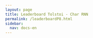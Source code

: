 ```yaml
---
layout: page
title: Leaderboard Tolstoi - Char RNN
permalink: /leaderboardP8.html
sidebar:
  nav: docs-en
---
```


<script>
window.onload = function () {

  var chart1 = new CanvasJS.Chart("P8_Train_Loss", {
    zoomEnabled: true,
    theme:"light2",
  	animationEnabled: true,
  	title:{
  		text: "Train Loss Tolstoi Char RNN"
  	},
  	axisY :{
  		includeZero: false,
  		title: "Loss"
  	},
    axisX: {
  		title: "Epoch"
  	},
  	toolTip: {
  		shared: "true"
  	},
  	legend:{
  		cursor:"pointer",
  		itemclick : toggleDataSeries1
  	},
  	data: [{
  		type: "spline",
  		visible: true,
  		showInLegend: true,
  		name: "SGD",
  		dataPoints: [
        { y: 4.427001641789122  },
{ y: 2.170679503627942  },
{ y: 1.8649790229409509  },
{ y: 1.6977922285458686  },
{ y: 1.5964210190727381  },
{ y: 1.531766290744526  },
{ y: 1.488967798166868  },
{ y: 1.4540674790697234  },
{ y: 1.4273527085724058  },
{ y: 1.4076095051514474  },
{ y: 1.3893233276668349  },
{ y: 1.3739855776106913  },
{ y: 1.3623310222808251  },
{ y: 1.3506313676126835  },
{ y: 1.3417046544540443  },
{ y: 1.3304577037592256  },
{ y: 1.3234430074691774  },
{ y: 1.3168794109832727  },
{ y: 1.3143135257771141  },
{ y: 1.3049206802833593  },
{ y: 1.3018031306015818  },
{ y: 1.2963220050688566  },
{ y: 1.2913902832446484  },
{ y: 1.2845779094855752  },
{ y: 1.2814508203456276  },
{ y: 1.277886931953248  },
{ y: 1.2732768896778235  },
{ y: 1.2714214917461266  },
{ y: 1.267228999559959  },
{ y: 1.2679213799129834  },
{ y: 1.263267420399132  },
{ y: 1.2594063456434954  },
{ y: 1.2552012604617615  },
{ y: 1.2527830873722094  },
{ y: 1.2526635078836286  },
{ y: 1.2507444978330695  },
{ y: 1.2456674350962114  },
{ y: 1.2424410530710905  },
{ y: 1.2434523406097195  },
{ y: 1.2386263627755014  },
{ y: 1.2396427610502287  },
{ y: 1.2349195582786816  },
{ y: 1.2346289911338588  },
{ y: 1.231572229257611  },
{ y: 1.2335459193088223  },
{ y: 1.2322948931506943  },
{ y: 1.2264861239542801  },
{ y: 1.2254445653897155  },
{ y: 1.2252812930499537  },
{ y: 1.2229743818575116  },
{ y: 1.2199577053311912  },
{ y: 1.2222375237314322  },
{ y: 1.2193119855816854  },
{ y: 1.2193309295348573  },
{ y: 1.216006028766267  },
{ y: 1.2173051553479792  },
{ y: 1.2140454024447207  },
{ y: 1.21388487824983  },
{ y: 1.214990500719353  },
{ y: 1.2131954107330176  },
{ y: 1.2138965705935465  },
{ y: 1.2085441495242872  },
{ y: 1.2097103708326533  },
{ y: 1.2082750927090076  },
{ y: 1.2086960991489828  },
{ y: 1.20682495833584  },
{ y: 1.2057198915869427  },
{ y: 1.2040076731951042  },
{ y: 1.2051029155014805  },
{ y: 1.2034493979426664  },
{ y: 1.201616995813744  },
{ y: 1.2003066039085388  },
{ y: 1.1999698065912896  },
{ y: 1.196825432378139  },
{ y: 1.1998067056847532  },
{ y: 1.2001516397946188  },
{ y: 1.1974908606287396  },
{ y: 1.1977222475024503  },
{ y: 1.1971748529438768  },
{ y: 1.1978068972888745  },
{ y: 1.1949788427581058  },
{ y: 1.1924151565811854  },
{ y: 1.1932887625123896  },
{ y: 1.1938891947896857  },
{ y: 1.1920108797675686  },
{ y: 1.1907134767810692  },
{ y: 1.1912596397308644  },
{ y: 1.1902950733015982  },
{ y: 1.1900305129808673  },
{ y: 1.19166134468106  },
{ y: 1.1892091487012981  },
{ y: 1.1873831213262092  },
{ y: 1.1872208122431376  },
{ y: 1.188060131209889  },
{ y: 1.1822103899175471  },
{ y: 1.185222201324536  },
{ y: 1.1845208515961203  },
{ y: 1.184483536875419  },
{ y: 1.1847851626724715  },
{ y: 1.1821889061448676  },
{ y: 1.1838466579720166  },
{ y: 1.183183168098687  },
{ y: 1.1818766752498573  },
{ y: 1.183337833744487  },
{ y: 1.1846121462566428  },
{ y: 1.1801169732312835  },
{ y: 1.179019374128734  },
{ y: 1.1789558768956856  },
{ y: 1.178485010217822  },
{ y: 1.1790342088635457  },
{ y: 1.1777748653877294  },
{ y: 1.1762090863337356  },
{ y: 1.1775158437473352  },
{ y: 1.1771105330184315  },
{ y: 1.1741025023711356  },
{ y: 1.1747107095125189  },
{ y: 1.1743873167266117  },
{ y: 1.172981472038196  },
{ y: 1.1738465545051977  },
{ y: 1.1740521851338839  },
{ y: 1.1721424029774643  },
{ y: 1.1737696981430052  },
{ y: 1.1730594637975738  },
{ y: 1.171087226582486  },
{ y: 1.1708242275726284  },
{ y: 1.1723552455400168  },
{ y: 1.1725779916567094  },
{ y: 1.1727334113326369  },
{ y: 1.170982946037676  },
{ y: 1.1696191392903121  },
{ y: 1.1706694853134703  },
{ y: 1.1704203830267255  },
{ y: 1.1707625746156611  },
{ y: 1.1685916436574109  },
{ y: 1.167953492750962  },
{ y: 1.1683830685820875  },
{ y: 1.1679675085921037  },
{ y: 1.1659099452233201  },
{ y: 1.1671133129904716  },
{ y: 1.166634573810979  },
{ y: 1.1680954351265465  },
{ y: 1.165242681834116  },
{ y: 1.1649654616123182  },
{ y: 1.163830643647025  },
{ y: 1.1672799066379311  },
{ y: 1.1632772980124186  },
{ y: 1.1673112052137204  },
{ y: 1.1629738871446638  },
{ y: 1.1616180328547099  },
{ y: 1.1642027137724407  },
{ y: 1.1634253406866886  },
{ y: 1.1669442405084671  },
{ y: 1.1639204598842054  },
{ y: 1.1640015495793101  },
{ y: 1.1642480506280963  },
{ y: 1.1635165404703058  },
{ y: 1.1620335545266074  },
{ y: 1.1652364753079756  },
{ y: 1.1643542877795023  },
{ y: 1.1626631731964183  },
{ y: 1.1608497456728555  },
{ y: 1.1641730501320944  },
{ y: 1.160281026523079  },
{ y: 1.1609656885137967  },
{ y: 1.1610532366944273  },
{ y: 1.1596807088464072  },
{ y: 1.159307154913268  },
{ y: 1.1640607631263549  },
{ y: 1.1592419149430744  },
{ y: 1.1594014711813492  },
{ y: 1.1631271202826619  },
{ y: 1.157808272211175  },
{ y: 1.1593099560463829  },
{ y: 1.1597340554027469  },
{ y: 1.1590397187397241  },
{ y: 1.1575210819974469  },
{ y: 1.1608517815964075  },
{ y: 1.159216115942412  },
{ y: 1.1595435363710211  },
{ y: 1.157769466256411  },
{ y: 1.1541874563522885  },
{ y: 1.158165735103297  },
{ y: 1.157906210422516  },
{ y: 1.1558584245084005  },
{ y: 1.1559047592655893  },
{ y: 1.1548332107352297  },
{ y: 1.1535176115857357  },
{ y: 1.154400412773972  },
{ y: 1.1523499548948553  },
{ y: 1.1567329477237172  },
{ y: 1.1537552443645789  },
{ y: 1.153641995379799  },
{ y: 1.153628687573392  },
{ y: 1.1527797474131058  },
{ y: 1.154721881134088  },
{ y: 1.1550317804893238  },
{ y: 1.1523802854683982  },
{ y: 1.1538217704718192  },
{ y: 1.1551207198024367  },
{ y: 1.1514386298325643  },
{ y: 1.1516819598115802  },
  		]
  	},
  	{
  		type: "spline",
  		showInLegend: true,
  		visible: true,
  		name: "Momentum",
  		dataPoints: [
        { y: 4.427001641789121  },
  { y: 2.3415474070088145  },
  { y: 1.9570169507829767  },
  { y: 1.7831629047667579  },
  { y: 1.6819964047139913  },
  { y: 1.61677932497417  },
  { y: 1.5691570436441158  },
  { y: 1.5328511069037698  },
  { y: 1.5029680029170938  },
  { y: 1.479457111951837  },
  { y: 1.459322687621322  },
  { y: 1.4425737687161093  },
  { y: 1.4279904978697382  },
  { y: 1.414523750800265  },
  { y: 1.4032841687567497  },
  { y: 1.3935867124311092  },
  { y: 1.3846925289893266  },
  { y: 1.3766707545490358  },
  { y: 1.368996920015253  },
  { y: 1.3621687107337146  },
  { y: 1.356685449381194  },
  { y: 1.3505900186899178  },
  { y: 1.3454864923805712  },
  { y: 1.3400485464602567  },
  { y: 1.335272486848694  },
  { y: 1.3311296932434922  },
  { y: 1.327251832371123  },
  { y: 1.3232664577698594  },
  { y: 1.3192131085372998  },
  { y: 1.3159075628057049  },
  { y: 1.312937815257807  },
  { y: 1.3091323097698995  },
  { y: 1.3064458249288313  },
  { y: 1.3037575453320187  },
  { y: 1.301867352843855  },
  { y: 1.298250383680517  },
  { y: 1.2963215766454996  },
  { y: 1.2934522572887  },
  { y: 1.2919167841792676  },
  { y: 1.2900022561013986  },
  { y: 1.2870632166839673  },
  { y: 1.2849810783714768  },
  { y: 1.2829564959124515  },
  { y: 1.2814825082167485  },
  { y: 1.2792700528642205  },
  { y: 1.2773981642266778  },
  { y: 1.2764226704465147  },
  { y: 1.2737500492807778  },
  { y: 1.2725849401209344  },
  { y: 1.2704494596668408  },
  { y: 1.270062436144888  },
  { y: 1.2677132559507087  },
  { y: 1.2663398961587384  },
  { y: 1.2648470886244159  },
  { y: 1.2638452893581118  },
  { y: 1.2618745715081978  },
  { y: 1.260546805390901  },
  { y: 1.259614942712647  },
  { y: 1.2586055558149893  },
  { y: 1.257333982549786  },
  { y: 1.2559336541257977  },
  { y: 1.2547985817028575  },
  { y: 1.2537098970937957  },
  { y: 1.2525034063398552  },
  { y: 1.2515895351040307  },
  { y: 1.2499483553644573  },
  { y: 1.2498191339547557  },
  { y: 1.2485419850486317  },
  { y: 1.2479716048742595  },
  { y: 1.2470617435879683  },
  { y: 1.2462431218293293  },
  { y: 1.2451235139655155  },
  { y: 1.2441993400012479  },
  { y: 1.2437513261434563  },
  { y: 1.242561877275768  },
  { y: 1.2417063035919333  },
  { y: 1.24094169915578  },
  { y: 1.2400103766952406  },
  { y: 1.2398154968964428  },
  { y: 1.2384349754552522  },
  { y: 1.2375083103134301  },
  { y: 1.236636832444862  },
  { y: 1.2359286731852297  },
  { y: 1.235449632617275  },
  { y: 1.23437845809608  },
  { y: 1.2338859172186782  },
  { y: 1.233258113838269  },
  { y: 1.2331059615121505  },
  { y: 1.2322538485823638  },
  { y: 1.2312812965452384  },
  { y: 1.2303966160482198  },
  { y: 1.2298840602276997  },
  { y: 1.2293404659015712  },
  { y: 1.2293689699720538  },
  { y: 1.228250965227921  },
  { y: 1.227817629615656  },
  { y: 1.2269784380374342  },
  { y: 1.2268275516797482  },
  { y: 1.2266660639543852  },
  { y: 1.2255478294386248  },
  { y: 1.2252185883248254  },
  { y: 1.2243927540619408  },
  { y: 1.2236839819068543  },
  { y: 1.2235275484728472  },
  { y: 1.222674399118104  },
  { y: 1.2226849986377517  },
  { y: 1.222146301657389  },
  { y: 1.221088762328956  },
  { y: 1.2210553789937326  },
  { y: 1.2202919140158657  },
  { y: 1.2200135884900982  },
  { y: 1.2194149298416939  },
  { y: 1.219131057559018  },
  { y: 1.2192579078218015  },
  { y: 1.2186827807335192  },
  { y: 1.21719031713796  },
  { y: 1.2170465013513152  },
  { y: 1.2165816741925108  },
  { y: 1.2167265436637915  },
  { y: 1.215593472736304  },
  { y: 1.2166983709951336  },
  { y: 1.215909690651597  },
  { y: 1.2148582860955783  },
  { y: 1.215082071660238  },
  { y: 1.2139526290186284  },
  { y: 1.2133361427863818  },
  { y: 1.2129119696001116  },
  { y: 1.2131796191753952  },
  { y: 1.2123363446847102  },
  { y: 1.2123178563277688  },
  { y: 1.2115219207471637  },
  { y: 1.2112708912625838  },
  { y: 1.210961514352041  },
  { y: 1.2106063946354333  },
  { y: 1.2104089394596775  },
  { y: 1.2100864868529106  },
  { y: 1.2097438561517087  },
  { y: 1.209004904881619  },
  { y: 1.2088562856906908  },
  { y: 1.2085113219553203  },
  { y: 1.208296690557562  },
  { y: 1.2079381653452606  },
  { y: 1.2074666883158343  },
  { y: 1.2071208992300992  },
  { y: 1.206889217835294  },
  { y: 1.2064981405358564  },
  { y: 1.2060998491122963  },
  { y: 1.2067290308943206  },
  { y: 1.2058767626844524  },
  { y: 1.205177361143833  },
  { y: 1.2051500016878667  },
  { y: 1.2049712230600238  },
  { y: 1.204610433498638  },
  { y: 1.2052102302934564  },
  { y: 1.2037275448826512  },
  { y: 1.2039842678485306  },
  { y: 1.203727879912089  },
  { y: 1.2031978546375295  },
  { y: 1.2031388273763883  },
  { y: 1.2031155964404203  },
  { y: 1.2029502650425195  },
  { y: 1.2020936501653572  },
  { y: 1.2017351873981896  },
  { y: 1.20142484277059  },
  { y: 1.2015387121342016  },
  { y: 1.201106974439758  },
  { y: 1.2014072811774659  },
  { y: 1.2007887965070005  },
  { y: 1.2000038343183161  },
  { y: 1.2002343828598279  },
  { y: 1.199931658318168  },
  { y: 1.2001463818093807  },
  { y: 1.1991987989279642  },
  { y: 1.1989242341757962  },
  { y: 1.1986619907132747  },
  { y: 1.1982877724706842  },
  { y: 1.1986808016767914  },
  { y: 1.198415187865353  },
  { y: 1.197705474105178  },
  { y: 1.1977387561296162  },
  { y: 1.1974843912147448  },
  { y: 1.1974154830093018  },
  { y: 1.1969962817287902  },
  { y: 1.1965936445505423  },
  { y: 1.196566387865532  },
  { y: 1.1969120515704725  },
  { y: 1.1959540590258877  },
  { y: 1.1964712163477995  },
  { y: 1.1954988187009639  },
  { y: 1.1958169129476592  },
  { y: 1.1964658554775291  },
  { y: 1.1952112528467864  },
  { y: 1.1947120933669608  },
  { y: 1.1947849032867468  },
  { y: 1.1949899971428102  },
  { y: 1.1943651796528028  },
  { y: 1.1941977224395606  },
  { y: 1.19415006667233  },
  { y: 1.1945261388988588  },
  { y: 1.1934700183320843  },
  { y: 1.1937950143061185  },
  		]
  	},
  	{
  		type: "spline",
  		showInLegend: true,
      visible: true,
  		name: "Adam",
  		dataPoints: [
        { y: 4.427001641789122  },
{ y: 1.7217890443071795  },
{ y: 1.5634727922466953  },
{ y: 1.4840615019045378  },
{ y: 1.439117316264285  },
{ y: 1.409410655213315  },
{ y: 1.3880022506394454  },
{ y: 1.3710051326318222  },
{ y: 1.3573154510493484  },
{ y: 1.3461650407257262  },
{ y: 1.337293553740214  },
{ y: 1.3293099029326552  },
{ y: 1.3209051774221172  },
{ y: 1.3154078775729858  },
{ y: 1.3088425956844714  },
{ y: 1.303594918490597  },
{ y: 1.2990125520149485  },
{ y: 1.2949054928943868  },
{ y: 1.2902118752789842  },
{ y: 1.286786609608591  },
{ y: 1.2831073402902156  },
{ y: 1.2801385835711465  },
{ y: 1.2772371507945812  },
{ y: 1.2749219325398715  },
{ y: 1.2722212229961414  },
{ y: 1.2697739954542313  },
{ y: 1.2679720918641706  },
{ y: 1.265762683888942  },
{ y: 1.263995739991585  },
{ y: 1.2615578351864973  },
{ y: 1.2599304128833935  },
{ y: 1.2587491874261336  },
{ y: 1.2561099032694072  },
{ y: 1.2548296065079536  },
{ y: 1.2538177980646563  },
{ y: 1.251772855366246  },
{ y: 1.2508921782479903  },
{ y: 1.2499565345476689  },
{ y: 1.2487852982242713  },
{ y: 1.247199338988254  },
{ y: 1.2457671872280431  },
{ y: 1.2447936537505335  },
{ y: 1.2436479643999674  },
{ y: 1.2427800064794186  },
{ y: 1.2414212782759415  },
{ y: 1.2406270648303785  },
{ y: 1.2395845089574753  },
{ y: 1.2380979112232702  },
{ y: 1.2382429127031533  },
{ y: 1.2367708930216337  },
{ y: 1.236268898014817  },
{ y: 1.2354580789890017  },
{ y: 1.2341183303189618  },
{ y: 1.2333307816423298  },
{ y: 1.2323929790674784  },
{ y: 1.2320114091480747  },
{ y: 1.231880394693767  },
{ y: 1.2307892246223524  },
{ y: 1.2299662224299601  },
{ y: 1.2300082258402445  },
{ y: 1.2285076719379882  },
{ y: 1.2284825741503227  },
{ y: 1.2275651685358806  },
{ y: 1.2280647570322576  },
{ y: 1.2264308112089712  },
{ y: 1.226481004822197  },
{ y: 1.2252384225831647  },
{ y: 1.2247317627856604  },
{ y: 1.2244574099294305  },
{ y: 1.2237744216029152  },
{ y: 1.2234171350150587  },
{ y: 1.2233877627701282  },
{ y: 1.2227712877743553  },
{ y: 1.2217600061904874  },
{ y: 1.221449376863726  },
{ y: 1.2208961918251364  },
{ y: 1.2204523950330377  },
{ y: 1.220254888306394  },
{ y: 1.2200345954484346  },
{ y: 1.2194065707608273  },
{ y: 1.2189622337966444  },
{ y: 1.2186285882475274  },
{ y: 1.2190791214367989  },
{ y: 1.217893398252971  },
{ y: 1.2172626044419395  },
{ y: 1.2181781433529832  },
{ y: 1.2165155216267232  },
{ y: 1.2163757310187417  },
{ y: 1.2157999275517806  },
{ y: 1.2160592142474707  },
{ y: 1.2156581126788015  },
{ y: 1.2148672789363768  },
{ y: 1.2143509619429922  },
{ y: 1.2141421085909794  },
{ y: 1.2140500846890172  },
{ y: 1.2137877969080182  },
{ y: 1.2139247920524563  },
{ y: 1.2131112369509975  },
{ y: 1.212916545286133  },
{ y: 1.212473418301943  },
{ y: 1.2127461037567357  },
{ y: 1.2120568201758644  },
{ y: 1.2118127666477951  },
{ y: 1.2117223716922925  },
{ y: 1.211290226256448  },
{ y: 1.2111787202369653  },
{ y: 1.2106151820598037  },
{ y: 1.2108732688141781  },
{ y: 1.2101412456914  },
{ y: 1.2098087514758682  },
{ y: 1.2097216360420702  },
{ y: 1.2092370912218777  },
{ y: 1.2091083003231213  },
{ y: 1.2096843709557823  },
{ y: 1.2089311141260501  },
{ y: 1.2088016633325789  },
{ y: 1.2086261151852218  },
{ y: 1.2085951003731723  },
{ y: 1.2076017408279711  },
{ y: 1.2081004379126443  },
{ y: 1.207358415537474  },
{ y: 1.2072759159786277  },
{ y: 1.2070570429888638  },
{ y: 1.2062406703844026  },
{ y: 1.2066198668981853  },
{ y: 1.2068837156592374  },
{ y: 1.2062058048499256  },
{ y: 1.205390657283473  },
{ y: 1.2058821914070532  },
{ y: 1.2058093361192914  },
{ y: 1.2056974779818046  },
{ y: 1.2050906453862713  },
{ y: 1.2056178343809392  },
{ y: 1.2050174943339882  },
{ y: 1.2055896904594021  },
{ y: 1.2043869655896602  },
{ y: 1.2050451640307047  },
{ y: 1.2041805385060287  },
{ y: 1.2048425898141268  },
{ y: 1.2040973660592258  },
{ y: 1.2039290582392206  },
{ y: 1.2037115338316375  },
{ y: 1.2038306063328061  },
{ y: 1.2039898957019788  },
{ y: 1.2038303280789315  },
{ y: 1.2035704274040657  },
{ y: 1.2030066736691307  },
{ y: 1.2027849565282394  },
{ y: 1.2034880232468745  },
{ y: 1.2027390454716662  },
{ y: 1.2028150209285424  },
{ y: 1.2022877701846038  },
{ y: 1.203336402833747  },
{ y: 1.2019442607683428  },
{ y: 1.201825271063444  },
{ y: 1.2013066706132662  },
{ y: 1.2017788027462206  },
{ y: 1.201274824336385  },
{ y: 1.2005967124341208  },
{ y: 1.2015836839014264  },
{ y: 1.201962884236751  },
{ y: 1.2008296490628185  },
{ y: 1.2007233490441975  },
{ y: 1.200389129282755  },
{ y: 1.200249286336762  },
{ y: 1.1998113680684395  },
{ y: 1.200576466852398  },
{ y: 1.2003095374609294  },
{ y: 1.2005093839978487  },
{ y: 1.1994720858706243  },
{ y: 1.1993789086501565  },
{ y: 1.1990299558867679  },
{ y: 1.1990331639741598  },
{ y: 1.1998291939525512  },
{ y: 1.1990845270704427  },
{ y: 1.19897085503528  },
{ y: 1.1988427578775505  },
{ y: 1.1987639981936042  },
{ y: 1.1991597906482276  },
{ y: 1.1982801198274893  },
{ y: 1.1983916129792136  },
{ y: 1.1985700538397974  },
{ y: 1.1983832418975648  },
{ y: 1.1978053799998818  },
{ y: 1.1980556066298598  },
{ y: 1.1977712237549742  },
{ y: 1.1981100170235885  },
{ y: 1.198139973200109  },
{ y: 1.1977670403758875  },
{ y: 1.197478155142953  },
{ y: 1.197481158544002  },
{ y: 1.1973331929508009  },
{ y: 1.197176095458309  },
{ y: 1.1968942927515678  },
{ y: 1.197003208210594  },
{ y: 1.1968214964866637  },
{ y: 1.1966525640099812  },
{ y: 1.1971145324843921  },
{ y: 1.1968174299440886  },
{ y: 1.1968155155227516  },
{ y: 1.1974357588781692  },
  		]
  	},
  	// {
  	// 	type: "rangeArea",
  	// 	showInLegend: false,
  	// 	visible: true,
  	// 	name: "MomentumCI",
    //   markerSize: 0,
  	// 	lineThickness: 0,
    //   toolTipContent: null,
  	// 	dataPoints: [
  	// 		{ y: [3.96, 3.76] },
  	// 		{ y: [3.86, 3.76] },
    //     { y: [3.96, 3.76] },
    //     { y: [3.96, 3.76] },
    //     { y: [3.96, 3.76] },
    //     { y: [3.96, 3.76] },
    //     { y: [3.96, 3.76] },
    //     { y: [3.96, 3.76] },
    //     { y: [3.96, 3.76] },
    //     { y: [3.96, 3.76] }
  	// 	]
  	// },
    ]
  });
  chart1.render();

  function toggleDataSeries1(e) {
  	if (typeof(e.dataSeries.visible) === "undefined" || e.dataSeries.visible ){
  		e.dataSeries.visible = false;
      // if (e.dataSeriesIndex == 1){e.chart.options.data[0].visible=false}; # To hide multiple charts
  	} else {
  		e.dataSeries.visible = true;
  	}
  	chart1.render();
  }

var chart2 = new CanvasJS.Chart("P8_Test_Loss", {
  zoomEnabled: true,
  theme:"light2",
	animationEnabled: true,
	title:{
		text: "Test Loss Tolstoi Char RNN"
	},
	axisY :{
		includeZero: false,
		title: "Loss"
	},
  axisX: {
		title: "Epoch"
	},
	toolTip: {
		shared: "true"
	},
	legend:{
		cursor:"pointer",
		itemclick : toggleDataSeries2
	},
	data: [{
		type: "spline",
		visible: true,
		showInLegend: true,
		name: "SGD",
		dataPoints: [
      { y: 4.427098354251905  },
{ y: 2.1684617099177337  },
{ y: 1.876725757213388  },
{ y: 1.7169292385550754  },
{ y: 1.6221734762191773  },
{ y: 1.5630006639436744  },
{ y: 1.52433988134523  },
{ y: 1.492556880168988  },
{ y: 1.4683126318043673  },
{ y: 1.4505181018420106  },
{ y: 1.434096841656842  },
{ y: 1.41984271487057  },
{ y: 1.4096191418581996  },
{ y: 1.3986629683852654  },
{ y: 1.3909706527702652  },
{ y: 1.3805891802484507  },
{ y: 1.3743908868895636  },
{ y: 1.368560712227876  },
{ y: 1.3664963592971422  },
{ y: 1.3578848921019455  },
{ y: 1.3558444997359964  },
{ y: 1.350717984625206  },
{ y: 1.3463096173787026  },
{ y: 1.3401101159410003  },
{ y: 1.3376881025760112  },
{ y: 1.3344027676344834  },
{ y: 1.3303739204260583  },
{ y: 1.3290450198440258  },
{ y: 1.325342290291841  },
{ y: 1.3260909234883687  },
{ y: 1.3221746043227185  },
{ y: 1.318746945547418  },
{ y: 1.3149021820547024  },
{ y: 1.3128839144304796  },
{ y: 1.313340328296939  },
{ y: 1.3115391899799476  },
{ y: 1.306552394733575  },
{ y: 1.3039034333265604  },
{ y: 1.3052077838744243  },
{ y: 1.300543715031211  },
{ y: 1.3018694245952298  },
{ y: 1.2977492409190914  },
{ y: 1.2976320654039637  },
{ y: 1.2951391313724592  },
{ y: 1.2971559350974715  },
{ y: 1.295971339233077  },
{ y: 1.2903137107461804  },
{ y: 1.289650191201104  },
{ y: 1.289679425201197  },
{ y: 1.287674552407758  },
{ y: 1.2847487661573624  },
{ y: 1.2875227826765214  },
{ y: 1.2846842162910548  },
{ y: 1.2849319703277502  },
{ y: 1.2817646558257354  },
{ y: 1.283090497890195  },
{ y: 1.2802311127213226  },
{ y: 1.280226572628679  },
{ y: 1.2811238759778925  },
{ y: 1.2797074739503678  },
{ y: 1.2808444367057976  },
{ y: 1.2754112873040855  },
{ y: 1.2766520517539246  },
{ y: 1.2755710905082382  },
{ y: 1.2763249600527387  },
{ y: 1.2746435002805627  },
{ y: 1.2733578127006004  },
{ y: 1.2721390631463791  },
{ y: 1.2729900901344997  },
{ y: 1.2717239747102234  },
{ y: 1.270013735349151  },
{ y: 1.2689048498069646  },
{ y: 1.2686021618916157  },
{ y: 1.2659116065821885  },
{ y: 1.2685753074642343  },
{ y: 1.269002828333113  },
{ y: 1.2664520861088544  },
{ y: 1.2668643969228897  },
{ y: 1.2666525265722897  },
{ y: 1.26758809994007  },
{ y: 1.2647061098124333  },
{ y: 1.262592268583875  },
{ y: 1.2635349481955342  },
{ y: 1.2638331439759996  },
{ y: 1.2620752486232596  },
{ y: 1.2614067499208266  },
{ y: 1.261656782133826  },
{ y: 1.2612246622070957  },
{ y: 1.260744017202735  },
{ y: 1.2625088711808012  },
{ y: 1.2601139792080585  },
{ y: 1.2585096247808232  },
{ y: 1.258503113943955  },
{ y: 1.2590238978579584  },
{ y: 1.2536274384721486  },
{ y: 1.2567871280100154  },
{ y: 1.256151545595849  },
{ y: 1.2562619704396334  },
{ y: 1.2565282351212483  },
{ y: 1.25386692367751  },
{ y: 1.2557236725343144  },
{ y: 1.2551743382238336  },
{ y: 1.2541077244784185  },
{ y: 1.2555467527488182  },
{ y: 1.2566226577393396  },
{ y: 1.2525773963708988  },
{ y: 1.2517593774302254  },
{ y: 1.2512300543858175  },
{ y: 1.2510239110139136  },
{ y: 1.2519347191313674  },
{ y: 1.2507171311597716  },
{ y: 1.2492070925646814  },
{ y: 1.2505258417677605  },
{ y: 1.2502846824255027  },
{ y: 1.2474778738058387  },
{ y: 1.2480539846694332  },
{ y: 1.2477633973647808  },
{ y: 1.2461022060492943  },
{ y: 1.2475891831734172  },
{ y: 1.2476243896959387  },
{ y: 1.2459407669374312  },
{ y: 1.2478006728307498  },
{ y: 1.2469023039514533  },
{ y: 1.2451314279402808  },
{ y: 1.2451213549380102  },
{ y: 1.2466720571919876  },
{ y: 1.2471737385252883  },
{ y: 1.2473714379515228  },
{ y: 1.2453568957317835  },
{ y: 1.2443615318714887  },
{ y: 1.2451400155308603  },
{ y: 1.2449706334720627  },
{ y: 1.245501039539717  },
{ y: 1.2435215723468882  },
{ y: 1.2430961017407678  },
{ y: 1.2434282233888616  },
{ y: 1.243183771175443  },
{ y: 1.2409733759032355  },
{ y: 1.2426210724987747  },
{ y: 1.2418656064632752  },
{ y: 1.2439556266156195  },
{ y: 1.241091930409501  },
{ y: 1.2408183968386888  },
{ y: 1.2396726137376834  },
{ y: 1.2434171150013862  },
{ y: 1.2393634020140343  },
{ y: 1.2433387785122314  },
{ y: 1.2388578162339452  },
{ y: 1.237655243791383  },
{ y: 1.2398605816665735  },
{ y: 1.2395922347046864  },
{ y: 1.2433366759983513  },
{ y: 1.2400699029023619  },
{ y: 1.240049177842122  },
{ y: 1.2404641867140702  },
{ y: 1.2400204996039583  },
{ y: 1.2385845895471244  },
{ y: 1.2414992287697921  },
{ y: 1.2408343929440584  },
{ y: 1.2391899186989357  },
{ y: 1.2375949516150229  },
{ y: 1.241212337409856  },
{ y: 1.2370455692554345  },
{ y: 1.2375431786095041  },
{ y: 1.2377228222130818  },
{ y: 1.2366410092832485  },
{ y: 1.2363212297702657  },
{ y: 1.241369059076711  },
{ y: 1.2364068071960945  },
{ y: 1.2365964156457747  },
{ y: 1.2400493898154221  },
{ y: 1.235037069165387  },
{ y: 1.2363506389303685  },
{ y: 1.2369321636769963  },
{ y: 1.236468151108972  },
{ y: 1.2347289651289752  },
{ y: 1.2380271173071589  },
{ y: 1.23624282088773  },
{ y: 1.2370483698516057  },
{ y: 1.235007717828641  },
{ y: 1.2318188587367762  },
{ y: 1.2359719775645668  },
{ y: 1.235782967993126  },
{ y: 1.233636189831628  },
{ y: 1.233857019833678  },
{ y: 1.2327668656334567  },
{ y: 1.2313615793012567  },
{ y: 1.2325023571650187  },
{ y: 1.230322271151561  },
{ y: 1.234773062928883  },
{ y: 1.2316176602666862  },
{ y: 1.2315883036774236  },
{ y: 1.2318880336037996  },
{ y: 1.2309547948197843  },
{ y: 1.232687778354148  },
{ y: 1.2333553546689937  },
{ y: 1.230504724531795  },
{ y: 1.2317875970369099  },
{ y: 1.2333282800469818  },
{ y: 1.229852212754246  },
{ y: 1.2300930603710627  },
		]
	},
	{
		type: "spline",
		showInLegend: true,
		visible: true,
		name: "Momentum",
		dataPoints: [
      { y: 4.427098354251905  },
{ y: 2.3336029242738454  },
{ y: 1.9591297262473126  },
{ y: 1.7928260826973166  },
{ y: 1.6969777812902955  },
{ y: 1.6357018098520595  },
{ y: 1.5918172498315688  },
{ y: 1.5584787654237273  },
{ y: 1.5310783973598847  },
{ y: 1.5094818911789938  },
{ y: 1.4911447113044418  },
{ y: 1.4760494854258395  },
{ y: 1.4630005828722226  },
{ y: 1.4510630525391677  },
{ y: 1.4410917672617685  },
{ y: 1.4326443560278737  },
{ y: 1.424770674577618  },
{ y: 1.4177699846782903  },
{ y: 1.4108174896788326  },
{ y: 1.4047836666362954  },
{ y: 1.3998263816267138  },
{ y: 1.3946344926896224  },
{ y: 1.390123676294568  },
{ y: 1.3853329858560675  },
{ y: 1.3810466546208464  },
{ y: 1.377529143876043  },
{ y: 1.3738497880683547  },
{ y: 1.370693831379843  },
{ y: 1.3673110492841494  },
{ y: 1.364489208099029  },
{ y: 1.36163942270352  },
{ y: 1.3584861589117527  },
{ y: 1.3559200913056562  },
{ y: 1.3537809447767177  },
{ y: 1.3523506611243061  },
{ y: 1.3489546412252373  },
{ y: 1.3473080011163179  },
{ y: 1.3447412388078097  },
{ y: 1.3436946227632722  },
{ y: 1.3421299070234045  },
{ y: 1.3394480416144448  },
{ y: 1.3378619665387033  },
{ y: 1.336240138587367  },
{ y: 1.3351244901788646  },
{ y: 1.332931878283563  },
{ y: 1.3314878798079215  },
{ y: 1.3307072867378877  },
{ y: 1.328366766030761  },
{ y: 1.3274771799072909  },
{ y: 1.3251520967118127  },
{ y: 1.3252626253270556  },
{ y: 1.3231112487928165  },
{ y: 1.3220374628045095  },
{ y: 1.3206658321778892  },
{ y: 1.31998714930253  },
{ y: 1.318337174667709  },
{ y: 1.3173933082156712  },
{ y: 1.3165920879649018  },
{ y: 1.3155644217213451  },
{ y: 1.3149022760519122  },
{ y: 1.3132132404152004  },
{ y: 1.3126263644046712  },
{ y: 1.311435130729529  },
{ y: 1.3108336767017614  },
{ y: 1.3097651708628484  },
{ y: 1.3082698881854498  },
{ y: 1.3084596515158584  },
{ y: 1.3068735466149575  },
{ y: 1.3072532945665818  },
{ y: 1.306339760255996  },
{ y: 1.305693184370282  },
{ y: 1.3048302173157762  },
{ y: 1.3038179643766177  },
{ y: 1.3036581871610036  },
{ y: 1.302318509328411  },
{ y: 1.3018019187039345  },
{ y: 1.3015755227699135  },
{ y: 1.3005250770470191  },
{ y: 1.3006408775446516  },
{ y: 1.2990697443713632  },
{ y: 1.2978364320093643  },
{ y: 1.2975807565382158  },
{ y: 1.2972446450785202  },
{ y: 1.2967926058275947  },
{ y: 1.2956414376638858  },
{ y: 1.2954502705413264  },
{ y: 1.2948791514411284  },
{ y: 1.2950235785195656  },
{ y: 1.2944712149229087  },
{ y: 1.2933559436450974  },
{ y: 1.2927720894301988  },
{ y: 1.2918593582979105  },
{ y: 1.2917101410156921  },
{ y: 1.291889660933922  },
{ y: 1.2907062925598174  },
{ y: 1.2904132653926983  },
{ y: 1.2898107140913777  },
{ y: 1.2898590984472371  },
{ y: 1.2897452715256204  },
{ y: 1.2885017430188554  },
{ y: 1.2884061273487135  },
{ y: 1.287365579285384  },
{ y: 1.286684540816194  },
{ y: 1.2870634588701972  },
{ y: 1.2861168966896233  },
{ y: 1.286261509204733  },
{ y: 1.2857613857221788  },
{ y: 1.2851722456029548  },
{ y: 1.2849092661192594  },
{ y: 1.284355322017524  },
{ y: 1.2841553182437502  },
{ y: 1.2836461909429324  },
{ y: 1.2836469204489753  },
{ y: 1.2835492617325766  },
{ y: 1.2829262996085302  },
{ y: 1.2816733684119594  },
{ y: 1.28138064721535  },
{ y: 1.2810239742542135  },
{ y: 1.2815522685818288  },
{ y: 1.2802816553590852  },
{ y: 1.2815596073523334  },
{ y: 1.2801248514789274  },
{ y: 1.2798984261764876  },
{ y: 1.280333575024002  },
{ y: 1.2788295709310362  },
{ y: 1.2784532930659152  },
{ y: 1.277968732744341  },
{ y: 1.278361458248562  },
{ y: 1.2780443241313042  },
{ y: 1.2778595910218482  },
{ y: 1.2770704803338908  },
{ y: 1.276910405917186  },
{ y: 1.2766315990024144  },
{ y: 1.276371202386659  },
{ y: 1.2765292869217095  },
{ y: 1.2760909912229956  },
{ y: 1.275730348638191  },
{ y: 1.2751195937280912  },
{ y: 1.274493176087566  },
{ y: 1.2746834579098727  },
{ y: 1.2745996786716798  },
{ y: 1.2742824757692914  },
{ y: 1.2735752272879939  },
{ y: 1.2738622859976758  },
{ y: 1.2734332222134674  },
{ y: 1.272908393678994  },
{ y: 1.2727332372318283  },
{ y: 1.273328098894536  },
{ y: 1.2725647413867645  },
{ y: 1.2721736539826083  },
{ y: 1.2722949231721432  },
{ y: 1.271938722891826  },
{ y: 1.271301160507275  },
{ y: 1.2720974947757648  },
{ y: 1.27093533766224  },
{ y: 1.2710958722450723  },
{ y: 1.271183635311565  },
{ y: 1.2699507520116609  },
{ y: 1.2700664659569547  },
{ y: 1.2704583025983465  },
{ y: 1.2701605089779557  },
{ y: 1.2694845839478504  },
{ y: 1.268998963942473  },
{ y: 1.268647207930627  },
{ y: 1.2690877909861307  },
{ y: 1.2685582510356244  },
{ y: 1.269016021330238  },
{ y: 1.268259122453887  },
{ y: 1.2677361705294057  },
{ y: 1.267744894320024  },
{ y: 1.2679154792964686  },
{ y: 1.2680368461828122  },
{ y: 1.2671171908634375  },
{ y: 1.2668004769931809  },
{ y: 1.266539090072515  },
{ y: 1.2662182777320745  },
{ y: 1.2666027786174494  },
{ y: 1.2665406104248602  },
{ y: 1.2657867369523905  },
{ y: 1.2660799548086992  },
{ y: 1.2658003326120049  },
{ y: 1.265754482755259  },
{ y: 1.2653814064588582  },
{ y: 1.2649696770298984  },
{ y: 1.2648510611833743  },
{ y: 1.2653718075533023  },
{ y: 1.264235449568065  },
{ y: 1.2650978398049015  },
{ y: 1.2643326084732556  },
{ y: 1.2643753162745772  },
{ y: 1.264474922806824  },
{ y: 1.2636657843644592  },
{ y: 1.2631354240165358  },
{ y: 1.2634310961226392  },
{ y: 1.2635614602501821  },
{ y: 1.2631277902829692  },
{ y: 1.2628955803154986  },
{ y: 1.262869574877494  },
{ y: 1.2635970295160666  },
{ y: 1.2627473937140572  },
{ y: 1.2629481572300996  },
		]
	},
	{
		type: "spline",
		showInLegend: true,
    visible: true,
		name: "Adam",
		dataPoints: [
      { y: 4.427098354251905  },
  { y: 1.735911100394881  },
  { y: 1.5897718537356205  },
  { y: 1.5183020352860521  },
  { y: 1.4779634150508718  },
  { y: 1.4515421758209608  },
  { y: 1.4327441032362167  },
  { y: 1.4175118734553398  },
  { y: 1.4052907829997183  },
  { y: 1.3956978550815948  },
  { y: 1.3877755389359718  },
  { y: 1.3808268388112386  },
  { y: 1.3735975274181  },
  { y: 1.3685858647485345  },
  { y: 1.362272432298039  },
  { y: 1.358337154379293  },
  { y: 1.3541559812666357  },
  { y: 1.350721070044799  },
  { y: 1.3462820591597722  },
  { y: 1.3432703051987276  },
  { y: 1.3403074181399584  },
  { y: 1.337707324320329  },
  { y: 1.3352885435367452  },
  { y: 1.3333931634252554  },
  { y: 1.3304525548927628  },
  { y: 1.3286766102944296  },
  { y: 1.3270653553392695  },
  { y: 1.3257108737682475  },
  { y: 1.3241327234154916  },
  { y: 1.321279786555703  },
  { y: 1.3201804605937095  },
  { y: 1.3188702484200285  },
  { y: 1.3166527026001065  },
  { y: 1.31526970803966  },
  { y: 1.3148381005758527  },
  { y: 1.3130960124205813  },
  { y: 1.312094419486678  },
  { y: 1.311595400357155  },
  { y: 1.310058644722248  },
  { y: 1.3089170969309023  },
  { y: 1.3075835034308305  },
  { y: 1.3069083856896877  },
  { y: 1.3059968874372285  },
  { y: 1.3050302451597775  },
  { y: 1.3038572342916466  },
  { y: 1.303217526733647  },
  { y: 1.3023181473158327  },
  { y: 1.3006682408267052  },
  { y: 1.3015956429229387  },
  { y: 1.299767450217543  },
  { y: 1.299699406651245  },
  { y: 1.2989876877759152  },
  { y: 1.2974795556159768  },
  { y: 1.296590779704609  },
  { y: 1.2961629115758728  },
  { y: 1.295604593680736  },
  { y: 1.2958779200283506  },
  { y: 1.2949011198862301  },
  { y: 1.2943346009857353  },
  { y: 1.2941184241652945  },
  { y: 1.2928967977849002  },
  { y: 1.2927926283229811  },
  { y: 1.2918473935218606  },
  { y: 1.2923554129527446  },
  { y: 1.2906808939016643  },
  { y: 1.2915422191108323  },
  { y: 1.2900625882934336  },
  { y: 1.2894640386332956  },
  { y: 1.288963524409181  },
  { y: 1.2888596167052846  },
  { y: 1.2883760154932395  },
  { y: 1.288160278925037  },
  { y: 1.2875717348979352  },
  { y: 1.287497357618763  },
  { y: 1.2866705089236583  },
  { y: 1.2863321125735725  },
  { y: 1.2858336695309345  },
  { y: 1.2853934136843772  },
  { y: 1.285613940593383  },
  { y: 1.285157880700868  },
  { y: 1.2847744787789854  },
  { y: 1.2840320113974972  },
  { y: 1.2846111650667882  },
  { y: 1.283681714717456  },
  { y: 1.2834013431008293  },
  { y: 1.2842289842408279  },
  { y: 1.2822423306918238  },
  { y: 1.282322305600762  },
  { y: 1.281476443572063  },
  { y: 1.281844360709647  },
  { y: 1.2819166328715181  },
  { y: 1.2809304956275385  },
  { y: 1.2803835525823277  },
  { y: 1.2801763645077116  },
  { y: 1.2804055854278504  },
  { y: 1.2800501632507733  },
  { y: 1.2796678802519466  },
  { y: 1.27967158144918  },
  { y: 1.2793738334571723  },
  { y: 1.2792495349357869  },
  { y: 1.2798893532077016  },
  { y: 1.2786009505334028  },
  { y: 1.2787302841171908  },
  { y: 1.2787014218582504  },
  { y: 1.2782210069597908  },
  { y: 1.2777585680914105  },
  { y: 1.2777100212272556  },
  { y: 1.2774794650717256  },
  { y: 1.2769245519035164  },
  { y: 1.2763226322744083  },
  { y: 1.2762939511587792  },
  { y: 1.2759192142450033  },
  { y: 1.2760277311920663  },
  { y: 1.2768783269257382  },
  { y: 1.275809099025653  },
  { y: 1.2759002322438122  },
  { y: 1.2759639153535338  },
  { y: 1.275764013798301  },
  { y: 1.2749669343575665  },
  { y: 1.2752156086808422  },
  { y: 1.2745954807233992  },
  { y: 1.2743111488462864  },
  { y: 1.2742478164676505  },
  { y: 1.2740161500214615  },
  { y: 1.2737194985265476  },
  { y: 1.2742644215452261  },
  { y: 1.2741294575833728  },
  { y: 1.272788453376156  },
  { y: 1.2732722998578887  },
  { y: 1.2733298572087195  },
  { y: 1.2730876304180687  },
  { y: 1.2728846023365914  },
  { y: 1.2730705928985186  },
  { y: 1.2725495074443889  },
  { y: 1.2735649465144365  },
  { y: 1.2722107914672502  },
  { y: 1.2725036659916698  },
  { y: 1.2716226089959857  },
  { y: 1.2726449586422508  },
  { y: 1.2719158030561104  },
  { y: 1.2716293137649008  },
  { y: 1.2716489401813666  },
  { y: 1.271874256334999  },
  { y: 1.2723432399760717  },
  { y: 1.2714709617625706  },
  { y: 1.271453369577269  },
  { y: 1.2708811284025052  },
  { y: 1.2706556522069763  },
  { y: 1.2716762053098716  },
  { y: 1.2709753627064584  },
  { y: 1.2709042878443255  },
  { y: 1.2700257713310565  },
  { y: 1.2715418874532327  },
  { y: 1.2701224544039174  },
  { y: 1.2702027575266317  },
  { y: 1.269428603676544  },
  { y: 1.2698322349124482  },
  { y: 1.2694831095436068  },
  { y: 1.2686165343299225  },
  { y: 1.270129845882284  },
  { y: 1.2706266149707226  },
  { y: 1.2690917359001335  },
  { y: 1.2693479048337972  },
  { y: 1.2688726985134842  },
  { y: 1.2687289649499331  },
  { y: 1.2685662316636566  },
  { y: 1.2690699348047776  },
  { y: 1.2688891123537815  },
  { y: 1.269402547631684  },
  { y: 1.2679491349563743  },
  { y: 1.2679214233182856  },
  { y: 1.2675602378516362  },
  { y: 1.2676597879307479  },
  { y: 1.2684504794891767  },
  { y: 1.267730330233373  },
  { y: 1.2677518464596336  },
  { y: 1.2674096321237498  },
  { y: 1.2669238998972134  },
  { y: 1.2679328738501243  },
  { y: 1.2669728686069621  },
  { y: 1.2674739722547863  },
  { y: 1.2670939307103208  },
  { y: 1.2670776796066898  },
  { y: 1.2665346126903518  },
  { y: 1.2665681118252634  },
  { y: 1.2660914029654873  },
  { y: 1.266462723185733  },
  { y: 1.2669787899744465  },
  { y: 1.2661214091768669  },
  { y: 1.2664570298231426  },
  { y: 1.2662622417526683  },
  { y: 1.266329688633082  },
  { y: 1.2657406181667958  },
  { y: 1.2662211632819926  },
  { y: 1.2659997808978933  },
  { y: 1.2658402304539735  },
  { y: 1.265704332046582  },
  { y: 1.2660303773094412  },
  { y: 1.2658444842159517  },
  { y: 1.2659315888452345  },
  { y: 1.26636666351808  },
		]
	},
	// {
	// 	type: "rangeArea",
	// 	showInLegend: false,
	// 	visible: true,
	// 	name: "MomentumCI",
  //   markerSize: 0,
	// 	lineThickness: 0,
  //   toolTipContent: null,
	// 	dataPoints: [
	// 		{ y: [3.96, 3.76] },
	// 		{ y: [3.86, 3.76] },
  //     { y: [3.96, 3.76] },
  //     { y: [3.96, 3.76] },
  //     { y: [3.96, 3.76] },
  //     { y: [3.96, 3.76] },
  //     { y: [3.96, 3.76] },
  //     { y: [3.96, 3.76] },
  //     { y: [3.96, 3.76] },
  //     { y: [3.96, 3.76] }
	// 	]
	// },
  ]
});
chart2.render();

function toggleDataSeries2(e) {
	if (typeof(e.dataSeries.visible) === "undefined" || e.dataSeries.visible ){
		e.dataSeries.visible = false;
    // if (e.dataSeriesIndex == 1){e.chart.options.data[0].visible=false}; # To hide multiple charts
	} else {
		e.dataSeries.visible = true;
	}
	chart2.render();
}

var chart3 = new CanvasJS.Chart("P8_Train_Acc", {
  zoomEnabled: true,
  theme:"light2",
  animationEnabled: true,
  title:{
    text: "Train Accuracy Tolstoi Char RNN"
  },
  axisY :{
    includeZero: false,
    title: "Accuracy"
  },
  axisX: {
    title: "Epoch"
  },
  toolTip: {
    shared: "true"
  },
  legend:{
    cursor:"pointer",
    itemclick : toggleDataSeries3
  },
  data: [{
    type: "spline",
    visible: true,
    showInLegend: true,
    name: "SGD",
    dataPoints: [
      { y: 0.017865760823075092  },
{ y: 0.37264133971843993  },
{ y: 0.4530834445257506  },
{ y: 0.4949272727253334  },
{ y: 0.522514794930887  },
{ y: 0.5399192346767945  },
{ y: 0.550817914211579  },
{ y: 0.5601392921135185  },
{ y: 0.5670927468327244  },
{ y: 0.5718357130300485  },
{ y: 0.576779445455405  },
{ y: 0.5808332631918802  },
{ y: 0.5837699905479924  },
{ y: 0.5867149477198934  },
{ y: 0.5892191007776123  },
{ y: 0.5924417226765144  },
{ y: 0.5939503159249228  },
{ y: 0.595278545572427  },
{ y: 0.5951927278401178  },
{ y: 0.5986484596318606  },
{ y: 0.5990006889595371  },
{ y: 0.6004852826401378  },
{ y: 0.6017282680119054  },
{ y: 0.604398048249158  },
{ y: 0.6050706219188333  },
{ y: 0.6055880576514742  },
{ y: 0.6072303161467091  },
{ y: 0.6074658372955459  },
{ y: 0.6086830626777485  },
{ y: 0.6075239811188867  },
{ y: 0.6091686892994282  },
{ y: 0.6105137607241361  },
{ y: 0.6123866028163991  },
{ y: 0.6127916553317074  },
{ y: 0.6121792919071097  },
{ y: 0.61253098543466  },
{ y: 0.6147740478122062  },
{ y: 0.6160112919191424  },
{ y: 0.6146726507661445  },
{ y: 0.6168757513464923  },
{ y: 0.615767311128703  },
{ y: 0.6176128610783217  },
{ y: 0.6173855695285294  },
{ y: 0.618608038439705  },
{ y: 0.6171146027750944  },
{ y: 0.6171241338258725  },
{ y: 0.6201032347656323  },
{ y: 0.6204215119672163  },
{ y: 0.6200677896230414  },
{ y: 0.6206957702117674  },
{ y: 0.6221087083947715  },
{ y: 0.6204435598650618  },
{ y: 0.6217502775774048  },
{ y: 0.6213673877944217  },
{ y: 0.6230397703088641  },
{ y: 0.6218512918504231  },
{ y: 0.6229805169208198  },
{ y: 0.6230831004386883  },
{ y: 0.6223701051490729  },
{ y: 0.6224969571743286  },
{ y: 0.6220937798011815  },
{ y: 0.6250096459537031  },
{ y: 0.6239600382296093  },
{ y: 0.6242871960327385  },
{ y: 0.6239002103354941  },
{ y: 0.6245895122084321  },
{ y: 0.6249598086108432  },
{ y: 0.625722564378994  },
{ y: 0.6248611295622502  },
{ y: 0.6257243638061449  },
{ y: 0.6264749857797578  },
{ y: 0.6269071769714355  },
{ y: 0.6266579903940265  },
{ y: 0.6282915598610372  },
{ y: 0.6260690527954742  },
{ y: 0.6260535119138837  },
{ y: 0.6271972056324973  },
{ y: 0.6266145453327581  },
{ y: 0.6271128804204567  },
{ y: 0.6268271769747209  },
{ y: 0.6276637320142042  },
{ y: 0.6292437512167333  },
{ y: 0.6283604974923522  },
{ y: 0.6277062199674723  },
{ y: 0.6284767085057126  },
{ y: 0.6294470810605008  },
{ y: 0.6285077129824881  },
{ y: 0.6293111581038059  },
{ y: 0.629137760902706  },
{ y: 0.6280299713394858  },
{ y: 0.629361531112753  },
{ y: 0.6303554449012976  },
{ y: 0.6302822584398626  },
{ y: 0.629729033275084  },
{ y: 0.6327106605648425  },
{ y: 0.6305126505491264  },
{ y: 0.6309570906379005  },
{ y: 0.6308689762017373  },
{ y: 0.6305753111839294  },
{ y: 0.6318260286470349  },
{ y: 0.6308155023709439  },
{ y: 0.6310390044855729  },
{ y: 0.6315270812659743  },
{ y: 0.6303583922967956  },
{ y: 0.6295710620070188  },
{ y: 0.6317041530278311  },
{ y: 0.6327195404248945  },
{ y: 0.6320486891326722  },
{ y: 0.6325222585418008  },
{ y: 0.6321643253946989  },
{ y: 0.6326909474778973  },
{ y: 0.6333706029009021  },
{ y: 0.6323962867145905  },
{ y: 0.6324187558176415  },
{ y: 0.634342277226836  },
{ y: 0.633607310980701  },
{ y: 0.6335588517542661  },
{ y: 0.6344003449900869  },
{ y: 0.6334727274458943  },
{ y: 0.6332775118761657  },
{ y: 0.634246775145736  },
{ y: 0.633289684268276  },
{ y: 0.6343473681080285  },
{ y: 0.6345995404332448  },
{ y: 0.6344973395600844  },
{ y: 0.6347694928908462  },
{ y: 0.634142774993723  },
{ y: 0.6339971291049246  },
{ y: 0.6344875406306327  },
{ y: 0.6351135313796086  },
{ y: 0.6342267942143399  },
{ y: 0.6345598084390448  },
{ y: 0.6344452440909792  },
{ y: 0.635566430588088  },
{ y: 0.6356968035138966  },
{ y: 0.6355173203477449  },
{ y: 0.6354863157854125  },
{ y: 0.6367053013041829  },
{ y: 0.6357079425097653  },
{ y: 0.6358943542167901  },
{ y: 0.6350574928037288  },
{ y: 0.636685435138821  },
{ y: 0.6366245355446373  },
{ y: 0.6374846702272242  },
{ y: 0.6354556554755526  },
{ y: 0.6373195408805136  },
{ y: 0.6350532059407119  },
{ y: 0.6372326505241211  },
{ y: 0.6381759614807567  },
{ y: 0.6364780862821917  },
{ y: 0.6367117703246158  },
{ y: 0.6349090910984568  },
{ y: 0.6365667752215737  },
{ y: 0.6362996361928694  },
{ y: 0.6362781626014619  },
{ y: 0.6364481150590632  },
{ y: 0.6371833873593638  },
{ y: 0.6355607653462716  },
{ y: 0.635771368108868  },
{ y: 0.6364251866009817  },
{ y: 0.6375077893403158  },
{ y: 0.6355725549681905  },
{ y: 0.6376624687493703  },
{ y: 0.6374026411115838  },
{ y: 0.6371470999774751  },
{ y: 0.6375187368541243  },
{ y: 0.638010526233883  },
{ y: 0.6357988134924875  },
{ y: 0.6378528993722925  },
{ y: 0.6377953299209833  },
{ y: 0.6357707177109695  },
{ y: 0.638293664866087  },
{ y: 0.6374056269848747  },
{ y: 0.6371886312847502  },
{ y: 0.63761343547602  },
{ y: 0.6384284784234884  },
{ y: 0.6362741818325371  },
{ y: 0.6372529378576142  },
{ y: 0.6372061627789547  },
{ y: 0.6377394831693913  },
{ y: 0.6398185644537638  },
{ y: 0.6379722106114529  },
{ y: 0.6377963638533816  },
{ y: 0.6390183729190005  },
{ y: 0.6387307942255833  },
{ y: 0.639281071515745  },
{ y: 0.6397283443537625  },
{ y: 0.639403368411452  },
{ y: 0.6405678086018448  },
{ y: 0.6380688612312791  },
{ y: 0.639314564312474  },
{ y: 0.6393833491904886  },
{ y: 0.6391657798769372  },
{ y: 0.6399937225357768  },
{ y: 0.6387423539617986  },
{ y: 0.6379600766857274  },
{ y: 0.6397972822645633  },
{ y: 0.6389410144575475  },
{ y: 0.6381691863263053  },
{ y: 0.6399852247842761  },
{ y: 0.6400425261686863  },
    ]
  },
  {
    type: "spline",
    showInLegend: true,
    visible: true,
    name: "Momentum",
    dataPoints: [
      { y: 0.017865760823075092  },
{ y: 0.3334891868920988  },
{ y: 0.42899234433493544  },
{ y: 0.47295234400404695  },
{ y: 0.5005911197673761  },
{ y: 0.5181890533557919  },
{ y: 0.5308868522877899  },
{ y: 0.5404731105275131  },
{ y: 0.5481320194080115  },
{ y: 0.5547600768741808  },
{ y: 0.5598551964531675  },
{ y: 0.5643449952956022  },
{ y: 0.5679485169666234  },
{ y: 0.5713512347075358  },
{ y: 0.5744533209481307  },
{ y: 0.5768898375867086  },
{ y: 0.5791366511098506  },
{ y: 0.5813771864900178  },
{ y: 0.583252172709652  },
{ y: 0.5849267368168352  },
{ y: 0.5866016845668902  },
{ y: 0.588222966604826  },
{ y: 0.5893632156654978  },
{ y: 0.5908628901568325  },
{ y: 0.5921143347110476  },
{ y: 0.593418794636521  },
{ y: 0.5942198661240665  },
{ y: 0.5954376267930537  },
{ y: 0.5964981818256196  },
{ y: 0.5972715026168732  },
{ y: 0.5980255693682073  },
{ y: 0.5989374929580963  },
{ y: 0.5998222393909711  },
{ y: 0.6004142776630712  },
{ y: 0.6009859902550729  },
{ y: 0.6020928231209657  },
{ y: 0.6026367846516332  },
{ y: 0.603201110243227  },
{ y: 0.6037202297899712  },
{ y: 0.6043493206877456  },
{ y: 0.6048876169252624  },
{ y: 0.6056264117288818  },
{ y: 0.6062072344659047  },
{ y: 0.6066292824414358  },
{ y: 0.6070698946400693  },
{ y: 0.6074994451862773  },
{ y: 0.6078127465635965  },
{ y: 0.6085170911887046  },
{ y: 0.6087675024219676  },
{ y: 0.6093595789323013  },
{ y: 0.609655234682503  },
{ y: 0.6102372058898068  },
{ y: 0.6105293400264814  },
{ y: 0.6108758278896934  },
{ y: 0.611241415972915  },
{ y: 0.6116062011444968  },
{ y: 0.6120055503594248  },
{ y: 0.6124215887665178  },
{ y: 0.6126777034798307  },
{ y: 0.6129805169607463  },
{ y: 0.6133329377676311  },
{ y: 0.6135880955155387  },
{ y: 0.6140616651414114  },
{ y: 0.6143686890887301  },
{ y: 0.6144345646212546  },
{ y: 0.6150348711584174  },
{ y: 0.6149040766252856  },
{ y: 0.6151751579850485  },
{ y: 0.6155558659072127  },
{ y: 0.6157723637459951  },
{ y: 0.615925359070016  },
{ y: 0.6161673495472904  },
{ y: 0.6165250144107489  },
{ y: 0.6167382970495087  },
{ y: 0.6168815693843879  },
{ y: 0.6171965936439461  },
{ y: 0.6174066983911979  },
{ y: 0.6175552920405375  },
{ y: 0.6179113111370488  },
{ y: 0.618213550217414  },
{ y: 0.6183802104965921  },
{ y: 0.618492822806801  },
{ y: 0.6188537034235503  },
{ y: 0.6189139905557678  },
{ y: 0.619153377929943  },
{ y: 0.6194523255106364  },
{ y: 0.6195078279470143  },
{ y: 0.619698985900605  },
{ y: 0.6197424304428283  },
{ y: 0.6200782392983231  },
{ y: 0.6200892249077701  },
{ y: 0.620427751312986  },
{ y: 0.6206168806438811  },
{ y: 0.6205683831221749  },
{ y: 0.6207782200249758  },
{ y: 0.620939751241766  },
{ y: 0.6211776460072642  },
{ y: 0.6211953302775844  },
{ y: 0.6212341050668198  },
{ y: 0.6214776271096827  },
{ y: 0.6217905839322285  },
{ y: 0.6218068514486249  },
{ y: 0.6220210910356787  },
{ y: 0.6221527275058071  },
{ y: 0.6223999998444004  },
{ y: 0.6224712343877582  },
{ y: 0.6224851291601738  },
{ y: 0.6228410718315526  },
{ y: 0.6226954257716402  },
{ y: 0.6229322870553395  },
{ y: 0.6230440958550102  },
{ y: 0.6231629090788261  },
{ y: 0.6233616461594138  },
{ y: 0.6233564405806328  },
{ y: 0.623464727219212  },
{ y: 0.6237475596945822  },
{ y: 0.623898181590167  },
{ y: 0.6239828899032192  },
{ y: 0.6241067559582195  },
{ y: 0.624287502092608  },
{ y: 0.6241304497342361  },
{ y: 0.6241933014176109  },
{ y: 0.6245498565224369  },
{ y: 0.6244113305824226  },
{ y: 0.6246884212311375  },
{ y: 0.6249210335250105  },
{ y: 0.6250208227828359  },
{ y: 0.6248556172220331  },
{ y: 0.6252610909254357  },
{ y: 0.6253217225040546  },
{ y: 0.6253908517828399  },
{ y: 0.6255128803378657  },
{ y: 0.6255523445275412  },
{ y: 0.62569397118103  },
{ y: 0.6256279424674203  },
{ y: 0.6256985266128796  },
{ y: 0.625850679515081  },
{ y: 0.6260907559702841  },
{ y: 0.625900478699561  },
{ y: 0.6261649378863248  },
{ y: 0.6262355599334934  },
{ y: 0.6262978371763913  },
{ y: 0.6266101051118385  },
{ y: 0.62665733960827  },
{ y: 0.6265511963241978  },
{ y: 0.6266858947391146  },
{ y: 0.6268746409975171  },
{ y: 0.6267482870332362  },
{ y: 0.626835023803574  },
{ y: 0.6269822392794504  },
{ y: 0.6271364212891701  },
{ y: 0.6272570718703657  },
{ y: 0.6272130907095221  },
{ y: 0.6273350813514307  },
{ y: 0.6275301818128979  },
{ y: 0.6275665456541418  },
{ y: 0.6276054737328342  },
{ y: 0.6276802297585318  },
{ y: 0.6276916363706999  },
{ y: 0.6276683252336877  },
{ y: 0.6277113875932101  },
{ y: 0.6279959044216923  },
{ y: 0.6280613970129112  },
{ y: 0.6280862011407551  },
{ y: 0.6281284977830768  },
{ y: 0.6282499902556389  },
{ y: 0.6282342203667289  },
{ y: 0.6282818755407653  },
{ y: 0.6285192343264676  },
{ y: 0.6283549853432121  },
{ y: 0.6285415119417546  },
{ y: 0.6284573013075231  },
{ y: 0.6287464497477244  },
{ y: 0.6287229857262241  },
{ y: 0.6288518278792715  },
{ y: 0.6289795983065828  },
{ y: 0.6287462201015801  },
{ y: 0.6287971673057411  },
{ y: 0.6290112532382947  },
{ y: 0.6290873109952114  },
{ y: 0.6292494160820993  },
{ y: 0.6291956746521179  },
{ y: 0.6292594448915508  },
{ y: 0.6294065071749346  },
{ y: 0.6292131292078482  },
{ y: 0.6293882103856101  },
{ y: 0.629670392371821  },
{ y: 0.629511731885837  },
{ y: 0.6296857801179566  },
{ y: 0.6297308706381675  },
{ y: 0.6295086699239374  },
{ y: 0.6297839619440325  },
{ y: 0.6299809761994193  },
{ y: 0.629905798965664  },
{ y: 0.6299454931266  },
{ y: 0.6301513494087748  },
{ y: 0.6301050718891564  },
{ y: 0.6301102775534944  },
{ y: 0.6300832154990385  },
{ y: 0.6303720957183381  },
{ y: 0.6302463923344772  },
    ]
  },
  {
    type: "spline",
    showInLegend: true,
    visible: true,
    name: "Adam",
    dataPoints: [
      { y: 0.01786576082307509  },
{ y: 0.49102606684397276  },
{ y: 0.5316894933994876  },
{ y: 0.5523492828738747  },
{ y: 0.563945225192029  },
{ y: 0.5716651104397751  },
{ y: 0.5773204595848703  },
{ y: 0.581639770212356  },
{ y: 0.5854083828891863  },
{ y: 0.5883733589911574  },
{ y: 0.5908743735078419  },
{ y: 0.5931758471025805  },
{ y: 0.5951627559467936  },
{ y: 0.5968120193139217  },
{ y: 0.5984533590163912  },
{ y: 0.5998699715205926  },
{ y: 0.6010881915560179  },
{ y: 0.60219345492039  },
{ y: 0.6033745839036821  },
{ y: 0.604254928074385  },
{ y: 0.6053315981723475  },
{ y: 0.6059650528830205  },
{ y: 0.6069124211820119  },
{ y: 0.607693358916415  },
{ y: 0.608469090849589  },
{ y: 0.6091235983885075  },
{ y: 0.6096651101511631  },
{ y: 0.6103547944349534  },
{ y: 0.6107731294061578  },
{ y: 0.6113967081519405  },
{ y: 0.6118857415098893  },
{ y: 0.6124016079948279  },
{ y: 0.6128301628411672  },
{ y: 0.6131291102450429  },
{ y: 0.613603062236138  },
{ y: 0.6141643638017645  },
{ y: 0.614334353813144  },
{ y: 0.6145519229783967  },
{ y: 0.6150979521343013  },
{ y: 0.615467827593881  },
{ y: 0.6158339522786118  },
{ y: 0.6161670433790489  },
{ y: 0.6164449377949727  },
{ y: 0.6167102394149634  },
{ y: 0.6170671769534571  },
{ y: 0.6172759040976254  },
{ y: 0.6176049762251274  },
{ y: 0.6178976460564078  },
{ y: 0.6180300098286862  },
{ y: 0.6182929759162465  },
{ y: 0.6184106412458649  },
{ y: 0.6188320384014165  },
{ y: 0.6190705834678486  },
{ y: 0.6191146414074602  },
{ y: 0.6194098757956017  },
{ y: 0.6197407081423764  },
{ y: 0.6197408612550159  },
{ y: 0.6198889567692314  },
{ y: 0.6201770335236233  },
{ y: 0.6203046507812573  },
{ y: 0.6205999621820222  },
{ y: 0.62058955040845  },
{ y: 0.6208904499015169  },
{ y: 0.6208374736012454  },
{ y: 0.6212234638866624  },
{ y: 0.6210827179901908  },
{ y: 0.621353722565482  },
{ y: 0.6216516363677795  },
{ y: 0.6217444979231894  },
{ y: 0.6218476936976876  },
{ y: 0.6220277129291917  },
{ y: 0.6221031575967251  },
{ y: 0.62211774167832  },
{ y: 0.6223988897093176  },
{ y: 0.6225349284188029  },
{ y: 0.6227390239854749  },
{ y: 0.6228445550414363  },
{ y: 0.62294625873771  },
{ y: 0.6229861054123874  },
{ y: 0.6231438087561483  },
{ y: 0.6231761531567459  },
{ y: 0.623302583888387  },
{ y: 0.6232584877276535  },
{ y: 0.6236215115734265  },
{ y: 0.6236903733100617  },
{ y: 0.623739559878573  },
{ y: 0.623810449793008  },
{ y: 0.6239774930420104  },
{ y: 0.6240945835604051  },
{ y: 0.6241261245816518  },
{ y: 0.6242040574949892  },
{ y: 0.6244542010606191  },
{ y: 0.6244474258833524  },
{ y: 0.6244136267928986  },
{ y: 0.6246186410240009  },
{ y: 0.6245283062035957  },
{ y: 0.6245846125668887  },
{ y: 0.6247043062682357  },
{ y: 0.6248130911274961  },
{ y: 0.6248274449925673  },
{ y: 0.6250581054824392  },
{ y: 0.6251584691750376  },
{ y: 0.6252794643110067  },
{ y: 0.6251908898980996  },
{ y: 0.6253994257883592  },
{ y: 0.6254406889032519  },
{ y: 0.6254396175140399  },
{ y: 0.6253138756923128  },
{ y: 0.6255756553565486  },
{ y: 0.6256801530961215  },
{ y: 0.6257632534811941  },
{ y: 0.6257725169727106  },
{ y: 0.6258978756306844  },
{ y: 0.6257567080071098  },
{ y: 0.6259179713509299  },
{ y: 0.6260628133413324  },
{ y: 0.6260485742594067  },
{ y: 0.6260831001900029  },
{ y: 0.6262573395505476  },
{ y: 0.6262017988759365  },
{ y: 0.6263141435071042  },
{ y: 0.6263653206939332  },
{ y: 0.6265167463624306  },
{ y: 0.6266171101519935  },
{ y: 0.6267087464013168  },
{ y: 0.6266697026610946  },
{ y: 0.6267277702931583  },
{ y: 0.6268899904369738  },
{ y: 0.6268201341811549  },
{ y: 0.6267989662902778  },
{ y: 0.6268204402353204  },
{ y: 0.6269406697396456  },
{ y: 0.6268158084353763  },
{ y: 0.6269226029501006  },
{ y: 0.6269318278725637  },
{ y: 0.6269990433175028  },
{ y: 0.6271592341427599  },
{ y: 0.6271469472926199  },
{ y: 0.6271048802793312  },
{ y: 0.6271676556972795  },
{ y: 0.6273531483634237  },
{ y: 0.6273557511299992  },
{ y: 0.6274685165642551  },
{ y: 0.6274604785100124  },
{ y: 0.6273683061097797  },
{ y: 0.6275597705110979  },
{ y: 0.6276226982830814  },
{ y: 0.6276080382839916  },
{ y: 0.6276826027420719  },
{ y: 0.6277117706371836  },
{ y: 0.6276716172409971  },
{ y: 0.6277717893830898  },
{ y: 0.6277746604104932  },
{ y: 0.6278957318289999  },
{ y: 0.627917627044842  },
{ y: 0.627910813549489  },
{ y: 0.6278916363396713  },
{ y: 0.6280593682818435  },
{ y: 0.6280841337493733  },
{ y: 0.6280238850949482  },
{ y: 0.6281131098373084  },
{ y: 0.6282887267724179  },
{ y: 0.6282114065606058  },
{ y: 0.6283042296154078  },
{ y: 0.6283086698762538  },
{ y: 0.6283598852499821  },
{ y: 0.6283344306443868  },
{ y: 0.6281529950411127  },
{ y: 0.6283658561809211  },
{ y: 0.6283831193287407  },
{ y: 0.628388899730153  },
{ y: 0.6285658947018345  },
{ y: 0.6284977223086013  },
{ y: 0.628556784591036  },
{ y: 0.6284659136824631  },
{ y: 0.6286158466738377  },
{ y: 0.6286991002685146  },
{ y: 0.628695004693629  },
{ y: 0.6285257418475082  },
{ y: 0.6287310238146896  },
{ y: 0.628728306418971  },
{ y: 0.6287018949962688  },
{ y: 0.6287654735426014  },
{ y: 0.6289883636344563  },
{ y: 0.6288506029724504  },
{ y: 0.6289242486805436  },
{ y: 0.6288722296536824  },
{ y: 0.6289356935480566  },
{ y: 0.6288699329640879  },
{ y: 0.62883460245064  },
{ y: 0.6290494543228424  },
{ y: 0.6289807462920413  },
{ y: 0.6291702199894845  },
{ y: 0.6292032537106692  },
{ y: 0.629113377925882  },
{ y: 0.6292494929977581  },
{ y: 0.6293408991902638  },
{ y: 0.6291453015861328  },
{ y: 0.6292752920611623  },
{ y: 0.6292796935248033  },
{ y: 0.6292205163166283  },
    ]
  },
  // {
  // 	type: "rangeArea",
  // 	showInLegend: false,
  // 	visible: true,
  // 	name: "MomentumCI",
  //   markerSize: 0,
  // 	lineThickness: 0,
  //   toolTipContent: null,
  // 	dataPoints: [
  // 		{ y: [3.96, 3.76] },
  // 		{ y: [3.86, 3.76] },
  //     { y: [3.96, 3.76] },
  //     { y: [3.96, 3.76] },
  //     { y: [3.96, 3.76] },
  //     { y: [3.96, 3.76] },
  //     { y: [3.96, 3.76] },
  //     { y: [3.96, 3.76] },
  //     { y: [3.96, 3.76] },
  //     { y: [3.96, 3.76] }
  // 	]
  // },
  ]
});
chart3.render();

function toggleDataSeries3(e) {
  if (typeof(e.dataSeries.visible) === "undefined" || e.dataSeries.visible ){
    e.dataSeries.visible = false;
    // if (e.dataSeriesIndex == 1){e.chart.options.data[0].visible=false}; # To hide multiple charts
  } else {
    e.dataSeries.visible = true;
  }
  chart3.render();
}

var chart4 = new CanvasJS.Chart("P8_Test_Acc", {
zoomEnabled: true,
theme:"light2",
animationEnabled: true,
title:{
  text: "Test Accuracy Tolstoi Char RNN"
},
axisY :{
  includeZero: false,
  title: "Accuracy"
},
axisX: {
  title: "Epoch"
},
toolTip: {
  shared: "true"
},
legend:{
  cursor:"pointer",
  itemclick : toggleDataSeries4
},
data: [{
  type: "spline",
  visible: true,
  showInLegend: true,
  name: "SGD",
  dataPoints: [
    { y: 0.01814819926458903  },
{ y: 0.3715719540000419  },
{ y: 0.44825532555123404  },
{ y: 0.48885716478486624  },
{ y: 0.5151475867549121  },
{ y: 0.5314072037108556  },
{ y: 0.541287509703088  },
{ y: 0.549954176131793  },
{ y: 0.5565003837433812  },
{ y: 0.5609019164952282  },
{ y: 0.5654907283426701  },
{ y: 0.5692061306758859  },
{ y: 0.5719520306792752  },
{ y: 0.5747682758903138  },
{ y: 0.5769603064576329  },
{ y: 0.5797993870530549  },
{ y: 0.5812041383365105  },
{ y: 0.5823238317537124  },
{ y: 0.5820629884456767  },
{ y: 0.5854220688799789  },
{ y: 0.5855612264967514  },
{ y: 0.5870285065009677  },
{ y: 0.5880842908360493  },
{ y: 0.5906514942303471  },
{ y: 0.591275249119006  },
{ y: 0.5915098844588488  },
{ y: 0.5930754025320439  },
{ y: 0.5932182382806508  },
{ y: 0.5943621459249336  },
{ y: 0.5933157082375895  },
{ y: 0.5946504215399424  },
{ y: 0.5959855941977082  },
{ y: 0.5976548665556415  },
{ y: 0.5980361682701841  },
{ y: 0.5974370877975705  },
{ y: 0.5976438317947461  },
{ y: 0.5998027582734937  },
{ y: 0.6010114944529259  },
{ y: 0.5994950194240073  },
{ y: 0.6016114946069389  },
{ y: 0.60047310337253  },
{ y: 0.6021465134346622  },
{ y: 0.6018927205796443  },
{ y: 0.6028488888137642  },
{ y: 0.601545440899458  },
{ y: 0.6014643681003673  },
{ y: 0.6043814562061282  },
{ y: 0.604529655093891  },
{ y: 0.6041774715500317  },
{ y: 0.6046504216175883  },
{ y: 0.6060156317277887  },
{ y: 0.6043794635840304  },
{ y: 0.6054960916325507  },
{ y: 0.6050786202438033  },
{ y: 0.6068338699952853  },
{ y: 0.6055222990640735  },
{ y: 0.6065639846398  },
{ y: 0.6066075095728439  },
{ y: 0.6060862836253142  },
{ y: 0.6061400766345276  },
{ y: 0.6056389275410166  },
{ y: 0.6085399236943987  },
{ y: 0.6074859768266422  },
{ y: 0.6076721842033197  },
{ y: 0.6073213790796725  },
{ y: 0.607979923029969  },
{ y: 0.6083641379043975  },
{ y: 0.6089379308780947  },
{ y: 0.6080878156811799  },
{ y: 0.609049808522294  },
{ y: 0.6096035250758759  },
{ y: 0.6100617626846064  },
{ y: 0.6097160151635094  },
{ y: 0.6111908049419009  },
{ y: 0.6091786971494156  },
{ y: 0.6091515711440895  },
{ y: 0.6100985437517423  },
{ y: 0.6095993867094033  },
{ y: 0.6100514944029036  },
{ y: 0.6096327976477101  },
{ y: 0.6106162452378034  },
{ y: 0.6118988511891202  },
{ y: 0.6110925667358998  },
{ y: 0.610401685964102  },
{ y: 0.6111304214631004  },
{ y: 0.6119534097412079  },
{ y: 0.6111840611216667  },
{ y: 0.6119172414143879  },
{ y: 0.6117710349888638  },
{ y: 0.6104265131484503  },
{ y: 0.6117981612225601  },
{ y: 0.612639233823937  },
{ y: 0.6126162452487653  },
{ y: 0.6121376246328099  },
{ y: 0.6150197702121003  },
{ y: 0.612820996041499  },
{ y: 0.6132444448854731  },
{ y: 0.6131501913755789  },
{ y: 0.6128213026971195  },
{ y: 0.6140622216622948  },
{ y: 0.6131828355149749  },
{ y: 0.6133193874952894  },
{ y: 0.6137425292269024  },
{ y: 0.6125236781849258  },
{ y: 0.6118531800092865  },
{ y: 0.6138689652941693  },
{ y: 0.6147462071586842  },
{ y: 0.6141253638541562  },
{ y: 0.6145295023233042  },
{ y: 0.6141365515089584  },
{ y: 0.6146798465443752  },
{ y: 0.6152504215066917  },
{ y: 0.6144185441207155  },
{ y: 0.6143161685759081  },
{ y: 0.6161886588138639  },
{ y: 0.615603677956994  },
{ y: 0.6153814557868402  },
{ y: 0.6162878164386383  },
{ y: 0.6152332561911295  },
{ y: 0.6151032947260757  },
{ y: 0.6159860539025275  },
{ y: 0.6149891184664321  },
{ y: 0.6160498087433564  },
{ y: 0.6164015320525773  },
{ y: 0.616067586616538  },
{ y: 0.6163483527199975  },
{ y: 0.6156773947207863  },
{ y: 0.6155645978861842  },
{ y: 0.6161750191929697  },
{ y: 0.6164761684178393  },
{ y: 0.6158128731780582  },
{ y: 0.616154329575798  },
{ y: 0.6159331797639986  },
{ y: 0.6169791566686155  },
{ y: 0.6170645214817075  },
{ y: 0.6170853637415787  },
{ y: 0.6169235245934848  },
{ y: 0.6180524145506351  },
{ y: 0.617018544217179  },
{ y: 0.6173647513106408  },
{ y: 0.6163581612466397  },
{ y: 0.6179379307675636  },
{ y: 0.6179780840416977  },
{ y: 0.618667280125892  },
{ y: 0.6165793105331873  },
{ y: 0.6184576245788412  },
{ y: 0.6163221458594005  },
{ y: 0.6184697323375279  },
{ y: 0.6194013788097206  },
{ y: 0.6178156321304511  },
{ y: 0.6179207663198084  },
{ y: 0.6161213795572406  },
{ y: 0.6177670497775536  },
{ y: 0.6175748658362934  },
{ y: 0.6174819917742778  },
{ y: 0.6174366286202865  },
{ y: 0.6183477390543255  },
{ y: 0.6166804597752304  },
{ y: 0.6168824527912212  },
{ y: 0.6175927973570039  },
{ y: 0.6186683524157353  },
{ y: 0.6166677396416207  },
{ y: 0.6186885820951498  },
{ y: 0.6184151724837292  },
{ y: 0.6181587740607646  },
{ y: 0.6184937930426835  },
{ y: 0.6189353260272308  },
{ y: 0.6168001532782996  },
{ y: 0.6187960153110182  },
{ y: 0.6187555556324706  },
{ y: 0.6166357088819774  },
{ y: 0.6192128731144799  },
{ y: 0.6183324137409983  },
{ y: 0.6181101914109856  },
{ y: 0.6185147893154758  },
{ y: 0.6193132567223005  },
{ y: 0.6171560152737118  },
{ y: 0.6181745597000778  },
{ y: 0.6180131801243486  },
{ y: 0.6185724138985191  },
{ y: 0.620600459607625  },
{ y: 0.6186873556096892  },
{ y: 0.6186577776382709  },
{ y: 0.6197198471575404  },
{ y: 0.6194585443684881  },
{ y: 0.6200692719883388  },
{ y: 0.6204727977171711  },
{ y: 0.6200835249204745  },
{ y: 0.6211472796297622  },
{ y: 0.6187480456070882  },
{ y: 0.6200272803333984  },
{ y: 0.6201370112969044  },
{ y: 0.619904980988338  },
{ y: 0.6206898086600834  },
{ y: 0.6195495784967795  },
{ y: 0.6186645209789277  },
{ y: 0.6204050572210802  },
{ y: 0.619718007726231  },
{ y: 0.618855019136407  },
{ y: 0.6206231410704353  },
{ y: 0.6207164749560229  },
  ]
},
{
  type: "spline",
  showInLegend: true,
  visible: true,
  name: "Momentum",
  dataPoints: [
    { y: 0.018148199264589035  },
  { y: 0.3344337166725904  },
  { y: 0.4263273560795291  },
  { y: 0.46859264315544874  },
  { y: 0.49567432981341286  },
  { y: 0.5117780855218113  },
  { y: 0.5233554027888967  },
  { y: 0.5324220696057397  },
  { y: 0.539680766899467  },
  { y: 0.5459181614077411  },
  { y: 0.5506792342754159  },
  { y: 0.5546373957875131  },
  { y: 0.5579353263551705  },
  { y: 0.5610815330026707  },
  { y: 0.5640729503841693  },
  { y: 0.5664484295808492  },
  { y: 0.5682590044777969  },
  { y: 0.5704867438109898  },
  { y: 0.5722450570813541  },
  { y: 0.5736461304385087  },
  { y: 0.57527402363061  },
  { y: 0.5765992339315085  },
  { y: 0.5777526434582312  },
  { y: 0.5792091956312172  },
  { y: 0.5803230647154695  },
  { y: 0.5813532571226243  },
  { y: 0.5821747129447614  },
  { y: 0.5832537932642575  },
  { y: 0.5840793870418007  },
  { y: 0.5846042915550684  },
  { y: 0.5853708813016899  },
  { y: 0.5863089650070074  },
  { y: 0.5871146361033122  },
  { y: 0.5876191577920511  },
  { y: 0.5881728735463373  },
  { y: 0.5891701155238681  },
  { y: 0.5895796168581279  },
  { y: 0.5900395403191504  },
  { y: 0.5904458241672809  },
  { y: 0.5910343298966858  },
  { y: 0.5915259772561976  },
  { y: 0.5922891953210722  },
  { y: 0.5925144831567889  },
  { y: 0.5930015321435599  },
  { y: 0.5934640613780624  },
  { y: 0.5937402304790028  },
  { y: 0.5939423753840712  },
  { y: 0.5947152496069327  },
  { y: 0.5948036778475589  },
  { y: 0.5954562459868946  },
  { y: 0.5956139462204273  },
  { y: 0.5961423752180004  },
  { y: 0.5964039850965771  },
  { y: 0.5968095014606856  },
  { y: 0.5971590806241237  },
  { y: 0.597316321582173  },
  { y: 0.5976891956338479  },
  { y: 0.5982603833821541  },
  { y: 0.5984617623104447  },
  { y: 0.5985727201476407  },
  { y: 0.5989204601081395  },
  { y: 0.5991981616193763  },
  { y: 0.599619157195548  },
  { y: 0.5998872036678125  },
  { y: 0.5998608436392642  },
  { y: 0.6003722607861077  },
  { y: 0.6002850577977424  },
  { y: 0.6006934865452778  },
  { y: 0.6007570883780147  },
  { y: 0.6012183911727306  },
  { y: 0.6010778546104942  },
  { y: 0.601369962244655  },
  { y: 0.6017252107461293  },
  { y: 0.6019491188827603  },
  { y: 0.6020386215827473  },
  { y: 0.6022059770151116  },
  { y: 0.6023045211231114  },
  { y: 0.602616704857669  },
  { y: 0.6027728738684308  },
  { y: 0.6033160156217114  },
  { y: 0.6034617621551529  },
  { y: 0.6034890425159557  },
  { y: 0.6036329498236206  },
  { y: 0.6036078161206738  },
  { y: 0.6039480462384864  },
  { y: 0.6041963218957529  },
  { y: 0.6042870498708381  },
  { y: 0.6044065897492157  },
  { y: 0.6043780843645221  },
  { y: 0.6047888124811238  },
  { y: 0.6046948664033094  },
  { y: 0.6050715708412886  },
  { y: 0.6051946357748974  },
  { y: 0.6051356322920641  },
  { y: 0.6053578540968256  },
  { y: 0.6054947131209903  },
  { y: 0.605724904021084  },
  { y: 0.6055681223156809  },
  { y: 0.6055915712168389  },
  { y: 0.6059117246404918  },
  { y: 0.6061753255882483  },
  { y: 0.6062849045941656  },
  { y: 0.6064841379151034  },
  { y: 0.6065098850206396  },
  { y: 0.6065619922003984  },
  { y: 0.606688582645979  },
  { y: 0.606751877617562  },
  { y: 0.6070298847795903  },
  { y: 0.6070839842160543  },
  { y: 0.6071981606127201  },
  { y: 0.6072001528694254  },
  { y: 0.607274789577243  },
  { y: 0.6073333333050153  },
  { y: 0.6073485049023025  },
  { y: 0.6075325671740417  },
  { y: 0.6076767815483941  },
  { y: 0.6079895783201488  },
  { y: 0.6079845206719249  },
  { y: 0.6079396165650467  },
  { y: 0.6082758619867522  },
  { y: 0.6080878159323871  },
  { y: 0.6082326437321659  },
  { y: 0.6083123376086298  },
  { y: 0.6082640616144713  },
  { y: 0.608563065072129  },
  { y: 0.6087391568326402  },
  { y: 0.6088177783735866  },
  { y: 0.6087419156370493  },
  { y: 0.6088419925664119  },
  { y: 0.6090323374874289  },
  { y: 0.6091054410313281  },
  { y: 0.6092450576267023  },
  { y: 0.6091836016525255  },
  { y: 0.6092744832751394  },
  { y: 0.6091311872005463  },
  { y: 0.6093529497983355  },
  { y: 0.6094548657936155  },
  { y: 0.6098049040498404  },
  { y: 0.6096007662029559  },
  { y: 0.6096678925199984  },
  { y: 0.6097051339359576  },
  { y: 0.6098447512621168  },
  { y: 0.6101259772348222  },
  { y: 0.6101353256638479  },
  { y: 0.6101175478820142  },
  { y: 0.6100706515412677  },
  { y: 0.6103308818121066  },
  { y: 0.6100121070598734  },
  { y: 0.6102994636100828  },
  { y: 0.610340842867263  },
  { y: 0.6104329497878123  },
  { y: 0.6105678155047684  },
  { y: 0.6106597709701436  },
  { y: 0.6105934106298789  },
  { y: 0.6106562458235643  },
  { y: 0.610805210710942  },
  { y: 0.610934713334416  },
  { y: 0.6110413796828625  },
  { y: 0.6111529504659075  },
  { y: 0.6108355554584343  },
  { y: 0.6110613027751673  },
  { y: 0.6113059003234367  },
  { y: 0.6110784679765445  },
  { y: 0.6114010728638748  },
  { y: 0.6113307273022517  },
  { y: 0.6113938697681572  },
  { y: 0.6114879687398787  },
  { y: 0.6113540226929033  },
  { y: 0.6115756321684154  },
  { y: 0.6115765518840703  },
  { y: 0.6115869733108872  },
  { y: 0.6114990040260256  },
  { y: 0.6117811493718305  },
  { y: 0.6117584675893017  },
  { y: 0.6119003836907646  },
  { y: 0.6118295786481251  },
  { y: 0.6118580839414707  },
  { y: 0.6119986203666847  },
  { y: 0.6119529503515396  },
  { y: 0.6120717240476061  },
  { y: 0.6121414566862172  },
  { y: 0.6122150190716958  },
  { y: 0.6123357859836227  },
  { y: 0.6124547122310405  },
  { y: 0.6122262064067796  },
  { y: 0.6122369351743281  },
  { y: 0.6127630653737607  },
  { y: 0.6124027584704403  },
  { y: 0.6124570113717368  },
  { y: 0.6125374711564675  },
  { y: 0.6124419917777123  },
  { y: 0.6125817623860077  },
  { y: 0.6129411495279992  },
  { y: 0.6129129507304152  },
  { y: 0.6127975483278661  },
  { y: 0.6130260539009196  },
  { y: 0.6127914173849697  },
  { y: 0.6129265897347095  },
  { y: 0.6128134869524345  },
  { y: 0.6130623756240612  },
  { y: 0.612955555719434  },
  ]
},
{
  type: "spline",
  showInLegend: true,
  visible: true,
  name: "Adam",
  dataPoints: [
    { y: 0.01814819926458903  },
{ y: 0.4863727204073435  },
{ y: 0.5239115717196373  },
{ y: 0.542554790238311  },
{ y: 0.553234483090397  },
{ y: 0.5603140236089055  },
{ y: 0.5654683527818586  },
{ y: 0.5695578550241917  },
{ y: 0.5730847513538667  },
{ y: 0.5756934866137888  },
{ y: 0.5781066667987925  },
{ y: 0.5802317250962459  },
{ y: 0.5818058236348674  },
{ y: 0.5834283534366052  },
{ y: 0.5851472797521686  },
{ y: 0.5863137166390475  },
{ y: 0.5875330266824628  },
{ y: 0.5883708809984142  },
{ y: 0.5896608434874437  },
{ y: 0.5904030653480369  },
{ y: 0.5915645980286872  },
{ y: 0.5919993872615112  },
{ y: 0.5927233719277656  },
{ y: 0.5935572423925801  },
{ y: 0.5944056709835812  },
{ y: 0.5948288122127796  },
{ y: 0.595336705195036  },
{ y: 0.5958599237189897  },
{ y: 0.5961675100171246  },
{ y: 0.5968660534113304  },
{ y: 0.5972888892866186  },
{ y: 0.5976714176693182  },
{ y: 0.5981975483483282  },
{ y: 0.598571034500882  },
{ y: 0.5988511877041666  },
{ y: 0.5993754784951265  },
{ y: 0.5993529500632452  },
{ y: 0.599663908088801  },
{ y: 0.6002654409043178  },
{ y: 0.6005474328538011  },
{ y: 0.6008908810743427  },
{ y: 0.6009478935793442  },
{ y: 0.601404138634488  },
{ y: 0.6015996939606137  },
{ y: 0.6018655937065109  },
{ y: 0.6019189272803822  },
{ y: 0.6024137931536897  },
{ y: 0.6026637548459444  },
{ y: 0.6026544058459928  },
{ y: 0.6030452107104306  },
{ y: 0.6030468967682556  },
{ y: 0.6032580840176549  },
{ y: 0.603576551703201  },
{ y: 0.603677088707343  },
{ y: 0.603981302478761  },
{ y: 0.6041900389952677  },
{ y: 0.6041538696179445  },
{ y: 0.6043261307181069  },
{ y: 0.6044438310966637  },
{ y: 0.604539156713705  },
{ y: 0.6047796166947975  },
{ y: 0.6048203829832918  },
{ y: 0.6051685821279256  },
{ y: 0.6051126431916408  },
{ y: 0.6053989272464737  },
{ y: 0.6054358622123456  },
{ y: 0.605644138539888  },
{ y: 0.6058835250207748  },
{ y: 0.6060053641311967  },
{ y: 0.6057477387660308  },
{ y: 0.6060390808116429  },
{ y: 0.6064219156901042  },
{ y: 0.6063000765796821  },
{ y: 0.6064426049875573  },
{ y: 0.6065295020054127  },
{ y: 0.6068616093575268  },
{ y: 0.6067659768108207  },
{ y: 0.6069886588730575  },
{ y: 0.6070262068989634  },
{ y: 0.6070504212744849  },
{ y: 0.6072145593805789  },
{ y: 0.6075478924188575  },
{ y: 0.6073147891353374  },
{ y: 0.6075877392429045  },
{ y: 0.6075681227605462  },
{ y: 0.6077471265162544  },
{ y: 0.6077911119579813  },
{ y: 0.607827740017025  },
{ y: 0.6081170880018065  },
{ y: 0.6080144063494671  },
{ y: 0.6080746365004572  },
{ y: 0.6082936404308597  },
{ y: 0.6081860533619292  },
{ y: 0.6082692719967429  },
{ y: 0.6083420695244581  },
{ y: 0.6083258241300838  },
{ y: 0.6082884297745439  },
{ y: 0.6085003827495138  },
{ y: 0.6084196163319993  },
{ y: 0.6083978544706585  },
{ y: 0.6085658236938418  },
{ y: 0.6088239078549132  },
{ y: 0.6090067432301255  },
{ y: 0.6089108046215612  },
{ y: 0.6091386968605363  },
{ y: 0.6092095015834575  },
{ y: 0.6091990806362182  },
{ y: 0.609100842521565  },
{ y: 0.6092219157922314  },
{ y: 0.6093586213058896  },
{ y: 0.6093241380092285  },
{ y: 0.6093886588725093  },
{ y: 0.6095504984316698  },
{ y: 0.6093100387931327  },
{ y: 0.609533180450571  },
{ y: 0.6096688120301199  },
{ y: 0.6095763981113945  },
{ y: 0.6096320309629842  },
{ y: 0.6097311882680403  },
{ y: 0.6097583137252779  },
{ y: 0.6097737934854296  },
{ y: 0.6098905747877684  },
{ y: 0.6100812260903618  },
{ y: 0.6101077399034611  },
{ y: 0.6101524903856476  },
{ y: 0.6100200772513833  },
{ y: 0.6100723372108636  },
{ y: 0.6102157856541119  },
{ y: 0.610178084597277  },
{ y: 0.6101734867497879  },
{ y: 0.6102329504672596  },
{ y: 0.6103618389345221  },
{ y: 0.6101036017653587  },
{ y: 0.6103308815608993  },
{ y: 0.6103008433548428  },
{ y: 0.6103675097569652  },
{ y: 0.6104202298368988  },
{ y: 0.6105183148064376  },
{ y: 0.6103701156217933  },
{ y: 0.610548964953514  },
{ y: 0.610717241654451  },
{ y: 0.6105710344067935  },
{ y: 0.6106934866685977  },
{ y: 0.6107708812445061  },
{ y: 0.6106422982910128  },
{ y: 0.6108225291716185  },
{ y: 0.6109152488781575  },
{ y: 0.6108778548423358  },
{ y: 0.6108905749759455  },
{ y: 0.6110186971010376  },
{ y: 0.6108583914594174  },
{ y: 0.6110965522084657  },
{ y: 0.6109134093783368  },
{ y: 0.6111222987430762  },
{ y: 0.6110424524294463  },
{ y: 0.6111429889540105  },
{ y: 0.6110288124659966  },
{ y: 0.61124659043619  },
{ y: 0.6112890422115836  },
{ y: 0.6111098853107613  },
{ y: 0.6112747890739147  },
{ y: 0.6114127205249449  },
{ y: 0.611197394863399  },
{ y: 0.6114642145989955  },
{ y: 0.6114266667786229  },
{ y: 0.6115379311572547  },
{ y: 0.6116262073261071  },
{ y: 0.611312336574569  },
{ y: 0.6114694255065187  },
{ y: 0.6115077403084984  },
{ y: 0.6116203831530166  },
{ y: 0.6117236785733381  },
{ y: 0.6117652109527952  },
{ y: 0.6116986978328092  },
{ y: 0.6116070495254691  },
{ y: 0.6117115708603256  },
{ y: 0.611820690727782  },
{ y: 0.6118963982181989  },
{ y: 0.6116764750745561  },
{ y: 0.6118571651164599  },
{ y: 0.611706207310103  },
{ y: 0.6119068203529635  },
{ y: 0.6119413025306102  },
{ y: 0.6121328736402065  },
{ y: 0.611899157981763  },
{ y: 0.6120485824186683  },
{ y: 0.6121377781204792  },
{ y: 0.6121031418842373  },
{ y: 0.6120801536516213  },
{ y: 0.6120042905725283  },
{ y: 0.6123270498610092  },
{ y: 0.6120714175061706  },
{ y: 0.6122928738594056  },
{ y: 0.6120997704765349  },
{ y: 0.6122147125759343  },
{ y: 0.6122939458752045  },
{ y: 0.6124058240218181  },
{ y: 0.6120908813001551  },
{ y: 0.6123515710291734  },
{ y: 0.6124038312398612  },
{ y: 0.6122550189038346  },
  ]
},
// {
// 	type: "rangeArea",
// 	showInLegend: false,
// 	visible: true,
// 	name: "MomentumCI",
//   markerSize: 0,
// 	lineThickness: 0,
//   toolTipContent: null,
// 	dataPoints: [
// 		{ y: [3.96, 3.76] },
// 		{ y: [3.86, 3.76] },
//     { y: [3.96, 3.76] },
//     { y: [3.96, 3.76] },
//     { y: [3.96, 3.76] },
//     { y: [3.96, 3.76] },
//     { y: [3.96, 3.76] },
//     { y: [3.96, 3.76] },
//     { y: [3.96, 3.76] },
//     { y: [3.96, 3.76] }
// 	]
// },
]
});
chart4.render();

function toggleDataSeries4(e) {
if (typeof(e.dataSeries.visible) === "undefined" || e.dataSeries.visible ){
  e.dataSeries.visible = false;
  // if (e.dataSeriesIndex == 1){e.chart.options.data[0].visible=false}; # To hide multiple charts
} else {
  e.dataSeries.visible = true;
}
chart4.render();
}
}
</script>

<div id="P8_Train_Loss" style="width: 45%; height: 300px;display: inline-block;"></div>
<div id="P8_Test_Loss" style="width: 45%; height: 300px;display: inline-block;"></div>
<br>
<div id="P8_Train_Acc" style="width: 45%; height: 300px;display: inline-block;"></div>
<div id="P8_Test_Acc" style="width: 45%; height: 300px;display: inline-block;"></div>
<script type="text/javascript" src="https://canvasjs.com/assets/script/canvasjs.min.js"></script>
